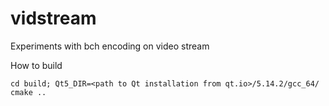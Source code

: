# vidstream
Experiments with bch encoding on video stream

How to build

```cd build; Qt5_DIR=<path to Qt installation from qt.io>/5.14.2/gcc_64/ cmake ..```
